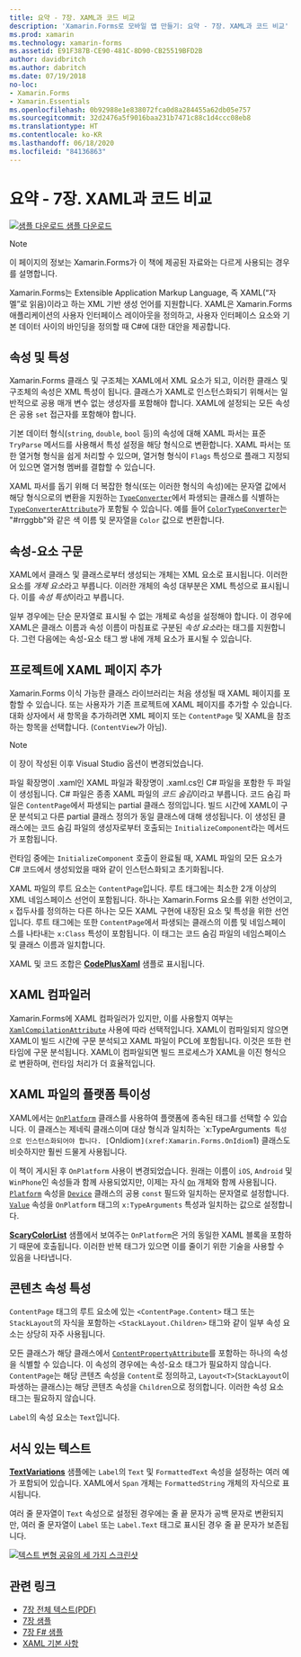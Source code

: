 ```yaml
---
title: 요약 - 7장. XAML과 코드 비교
description: 'Xamarin.Forms로 모바일 앱 만들기: 요약 - 7장. XAML과 코드 비교'
ms.prod: xamarin
ms.technology: xamarin-forms
ms.assetid: E91F387B-CE90-481C-8D90-CB25519BFD2B
author: davidbritch
ms.author: dabritch
ms.date: 07/19/2018
no-loc:
- Xamarin.Forms
- Xamarin.Essentials
ms.openlocfilehash: 0b92988e1e838072fca0d8a284455a62db05e757
ms.sourcegitcommit: 32d2476a5f9016baa231b7471c88c1d4ccc08eb8
ms.translationtype: HT
ms.contentlocale: ko-KR
ms.lasthandoff: 06/18/2020
ms.locfileid: "84136863"
---
```

# <a name="summary-of-chapter-7-xaml-vs-code"></a>요약 - 7장. XAML과 코드 비교

[![샘플 다운로드](~/media/shared/download.png) 샘플 다운로드](https://github.com/xamarin/xamarin-forms-book-samples/tree/master/Chapter07)

> [!NOTE]
> 이 페이지의 정보는 Xamarin.Forms가 이 책에 제공된 자료와는 다르게 사용되는 경우를 설명합니다.

Xamarin.Forms는 Extensible Application Markup Language, 즉 XAML(“자멜”로 읽음)이라고 하는 XML 기반 생성 언어를 지원합니다. XAML은 Xamarin.Forms 애플리케이션의 사용자 인터페이스 레이아웃을 정의하고, 사용자 인터페이스 요소와 기본 데이터 사이의 바인딩을 정의할 때 C#에 대한 대안을 제공합니다.

## <a name="properties-and-attributes"></a>속성 및 특성

Xamarin.Forms 클래스 및 구조체는 XAML에서 XML 요소가 되고, 이러한 클래스 및 구조체의 속성은 XML 특성이 됩니다. 클래스가 XAML로 인스턴스화되기 위해서는 일반적으로 공용 매개 변수 없는 생성자를 포함해야 합니다. XAML에 설정되는 모든 속성은 공용 `set` 접근자를 포함해야 합니다.

기본 데이터 형식(`string`, `double`, `bool` 등)의 속성에 대해 XAML 파서는 표준 `TryParse` 메서드를 사용해서 특성 설정을 해당 형식으로 변환합니다. XAML 파서는 또한 열거형 형식을 쉽게 처리할 수 있으며, 열거형 형식이 `Flags` 특성으로 플래그 지정되어 있으면 열거형 멤버를 결합할 수 있습니다.

XAML 파서를 돕기 위해 더 복잡한 형식(또는 이러한 형식의 속성)에는 문자열 값에서 해당 형식으로의 변환을 지원하는 [`TypeConverter`](xref:Xamarin.Forms.TypeConverter)에서 파생되는 클래스를 식별하는 [`TypeConverterAttribute`](xref:Xamarin.Forms.TypeConverterAttribute)가 포함될 수 있습니다. 예를 들어 [`ColorTypeConverter`](xref:Xamarin.Forms.ColorTypeConverter)는 "#rrggbb"와 같은 색 이름 및 문자열을 `Color` 값으로 변환합니다.

## <a name="property-element-syntax"></a>속성-요소 구문

XAML에서 클래스 및 클래스로부터 생성되는 개체는 XML 요소로 표시됩니다. 이러한 요소를 *개체 요소*라고 부릅니다. 이러한 개체의 속성 대부분은 XML 특성으로 표시됩니다. 이를 *속성 특성*이라고 부릅니다.

일부 경우에는 단순 문자열로 표시될 수 없는 개체로 속성을 설정해야 합니다. 이 경우에 XAML은 클래스 이름과 속성 이름이 마침표로 구분된 *속성 요소*라는 태그를 지원합니다. 그런 다음에는 속성-요소 태그 쌍 내에 개체 요소가 표시될 수 있습니다.

## <a name="adding-a-xaml-page-to-your-project"></a>프로젝트에 XAML 페이지 추가

Xamarin.Forms 이식 가능한 클래스 라이브러리는 처음 생성될 때 XAML 페이지를 포함할 수 있습니다. 또는 사용자가 기존 프로젝트에 XAML 페이지를 추가할 수 있습니다. 대화 상자에서 새 항목을 추가하려면 XML 페이지 또는 `ContentPage` 및 XAML을 참조하는 항목을 선택합니다. (`ContentView`가 아님).

> [!NOTE]
> 이 장이 작성된 이후 Visual Studio 옵션이 변경되었습니다.

파일 확장명이 .xaml인 XAML 파일과 확장명이 .xaml.cs인 C# 파일을 포함한 두 파일이 생성됩니다. C# 파일은 종종 XAML 파일의 *코드 숨김*이라고 부릅니다. 코드 숨김 파일은 `ContentPage`에서 파생되는 partial 클래스 정의입니다. 빌드 시간에 XAML이 구문 분석되고 다른 partial 클래스 정의가 동일 클래스에 대해 생성됩니다. 이 생성된 클래스에는 코드 숨김 파일의 생성자로부터 호출되는 `InitializeComponent`라는 메서드가 포함됩니다.

런타임 중에는 `InitializeComponent` 호출이 완료될 때, XAML 파일의 모든 요소가 C# 코드에서 생성되었을 때와 같이 인스턴스화되고 초기화됩니다.

XAML 파일의 루트 요소는 `ContentPage`입니다. 루트 태그에는 최소한 2개 이상의 XML 네임스페이스 선언이 포함됩니다. 하나는 Xamarin.Forms 요소를 위한 선언이고, `x` 접두사를 정의하는 다른 하나는 모든 XAML 구현에 내장된 요소 및 특성을 위한 선언입니다. 루트 태그에는 또한 `ContentPage`에서 파생되는 클래스의 이름 및 네임스페이스를 나타내는 `x:Class` 특성이 포함됩니다. 이 태그는 코드 숨김 파일의 네임스페이스 및 클래스 이름과 일치합니다.

XAML 및 코드 조합은 [**CodePlusXaml**](https://github.com/xamarin/xamarin-forms-book-samples/tree/master/Chapter07) 샘플로 표시됩니다.

## <a name="the-xaml-compiler"></a>XAML 컴파일러

Xamarin.Forms에 XAML 컴파일러가 있지만, 이를 사용할지 여부는 [`XamlCompilationAttribute`](xref:Xamarin.Forms.Xaml.XamlCompilationAttribute) 사용에 따라 선택적입니다. XAML이 컴파일되지 않으면 XAML이 빌드 시간에 구문 분석되고 XAML 파일이 PCL에 포함됩니다. 이것은 또한 런타임에 구문 분석됩니다. XAML이 컴파일되면 빌드 프로세스가 XAML을 이진 형식으로 변환하며, 런타임 처리가 더 효율적입니다.

## <a name="platform-specificity-in-the-xaml-file"></a>XAML 파일의 플랫폼 특이성

XAML에서는 [`OnPlatform`](xref:Xamarin.Forms.OnPlatform`1) 클래스를 사용하여 플랫폼에 종속된 태그를 선택할 수 있습니다. 이 클래스는 제네릭 클래스이며 대상 형식과 일치하는 `x:TypeArguments` 특성으로 인스턴스화되어야 합니다. [`OnIdiom`](xref:Xamarin.Forms.OnIdiom`1) 클래스도 비슷하지만 훨씬 드물게 사용됩니다.

이 책이 게시된 후 `OnPlatform` 사용이 변경되었습니다. 원래는 이름이 `iOS`, `Android` 및 `WinPhone`인 속성들과 함께 사용되었지만, 이제는 자식 [`On`](xref:Xamarin.Forms.On) 개체와 함께 사용됩니다. [`Platform`](xref:Xamarin.Forms.On.Platform) 속성을 [`Device`](xref:Xamarin.Forms.Device) 클래스의 공용 `const` 필드와 일치하는 문자열로 설정합니다. [`Value`](xref:Xamarin.Forms.On.Value) 속성을 `OnPlatform` 태그의 `x:TypeArguments` 특성과 일치하는 값으로 설정합니다.

[**ScaryColorList**](https://github.com/xamarin/xamarin-forms-book-samples/tree/master/Chapter07/ScaryColorList) 샘플에서 보여주는 `OnPlatform`은 거의 동일한 XAML 블록을 포함하기 때문에 호출됩니다. 이러한 반복 태그가 있으면 이를 줄이기 위한 기술을 사용할 수 있음을 나타냅니다.

## <a name="the-content-property-attributes"></a>콘텐츠 속성 특성

`ContentPage` 태그의 루트 요소에 있는 `<ContentPage.Content>` 태그 또는 `StackLayout`의 자식을 포함하는 `<StackLayout.Children>` 태그와 같이 일부 속성 요소는 상당히 자주 사용됩니다.

모든 클래스가 해당 클래스에서 [`ContentPropertyAttribute`](xref:Xamarin.Forms.ContentPropertyAttribute)를 포함하는 하나의 속성을 식별할 수 있습니다. 이 속성의 경우에는 속성-요소 태그가 필요하지 않습니다. `ContentPage`는 해당 콘텐츠 속성을 `Content`로 정의하고, `Layout<T>`(`StackLayout`이 파생하는 클래스)는 해당 콘텐츠 속성을 `Children`으로 정의합니다. 이러한 속성 요소 태그는 필요하지 않습니다.

`Label`의 속성 요소는 `Text`입니다.

## <a name="formatted-text"></a>서식 있는 텍스트

[**TextVariations**](https://github.com/xamarin/xamarin-forms-book-samples/tree/master/Chapter07/TextVariations) 샘플에는 `Label`의 `Text` 및 `FormattedText` 속성을 설정하는 여러 예가 포함되어 있습니다. XAML에서 `Span` 개체는 `FormattedString` 개체의 자식으로 표시됩니다.

 여러 줄 문자열이 `Text` 속성으로 설정된 경우에는 줄 끝 문자가 공백 문자로 변환되지만, 여러 줄 문자열이 `Label` 또는 `Label.Text` 태그로 표시된 경우 줄 끝 문자가 보존됩니다.

 [![텍스트 변형 공유의 세 가지 스크린샷](images/ch07fg03-small.png "서식이 지정된 텍스트 변형")](images/ch07fg03-large.png#lightbox "서식이 지정된 텍스트 변형")

## <a name="related-links"></a>관련 링크

- [7장 전체 텍스트(PDF)](https://download.xamarin.com/developer/xamarin-forms-book/XamarinFormsBook-Ch07-Apr2016.pdf)
- [7장 샘플](https://github.com/xamarin/xamarin-forms-book-samples/tree/master/Chapter07)
- [7장 F# 샘플](https://github.com/xamarin/xamarin-forms-book-samples/tree/master/Chapter07/FS/CodePlusXaml)
- [XAML 기본 사항](~/xamarin-forms/xaml/xaml-basics/index.md)
